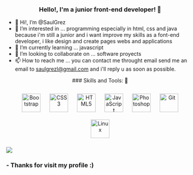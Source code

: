 ### <div align="center">Hello!, I'm a junior front-end developer! 🚀</div> 

- 👋 Hi!, I’m @SaulGrez
- 👀 I’m interested in ... programming especially in html, css and java because i'm still a junior and i want improve my skills as a font-end developer, i like design and create pages webs and applications  
- 🌱 I’m currently learning ... javascript
- 💞️ I’m looking to collaborate on ... software proyects
- 📫 How to reach me ... you can contact me throught email send me an email to saulgrezl@gmail.com and i'll reply u as soon as possible.  

<div align="center">### Skills and Tools: 👜</div> <br>
<div align="center">
<img style="margin: 10px" src="https://profilinator.rishav.dev/skills-assets/bootstrap-plain.svg" alt="Bootstrap" height="50" />  
<img style="margin: 10px" src="https://profilinator.rishav.dev/skills-assets/css3-original-wordmark.svg" alt="CSS3" height="50" />  
<img style="margin: 10px" src="https://profilinator.rishav.dev/skills-assets/html5-original-wordmark.svg" alt="HTML5" height="50" />   
<img style="margin: 10px" src="https://profilinator.rishav.dev/skills-assets/javascript-original.svg" alt="JavaScript" height="50" />   
<img style="margin: 10px" src="https://profilinator.rishav.dev/skills-assets/photoshop-plain.svg" alt="Photoshop" height="50" /> 
  <img style="margin: 10px" src="https://profilinator.rishav.dev/skills-assets/git-scm-icon.svg" alt="Git" height="50" />  
<img style="margin: 10px" src="https://profilinator.rishav.dev/skills-assets/linux-original.svg" alt="Linux" height="50" /> 
</div>

<!---
SaulGrez/SaulGrez is a ✨ special ✨ repository because its `README.md` (this file) appears on your GitHub profile.
You can click the Preview link to take a look at your changes.
--->
![ ](https://i.pinimg.com/originals/05/9b/6a/059b6a40b4c29a225ac60a9d127826fd.gif)
### - Thanks for visit my profile :)
